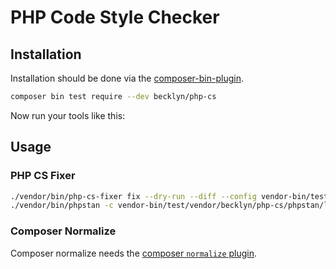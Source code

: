 PHP Code Style Checker
======================


Installation
------------

Installation should be done via the [composer-bin-plugin](https://github.com/bamarni/composer-bin-plugin).

```bash
composer bin test require --dev becklyn/php-cs 
```

Now run your tools like this:

Usage
-----

### PHP CS Fixer

```bash
./vendor/bin/php-cs-fixer fix --dry-run --diff --config vendor-bin/test/vendor/becklyn/php-cs/.php_cs.dist
./vendor/bin/phpstan -c vendor-bin/test/vendor/becklyn/php-cs/phpstan/lib.neon
```

### Composer Normalize

Composer normalize needs the [composer `normalize` plugin](https://packagist.org/packages/localheinz/composer-normalize).
